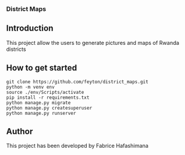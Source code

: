 ### District Maps

## Introduction
This project allow the users to generate pictures and maps of Rwanda districts

## How to get started
```
git clone https://github.com/feyton/district_maps.git
python -m venv env
source ./env/Scripts/activate
pip install -r requirements.txt
python manage.py migrate
python manage.py createsuperuser
python manage.py runserver
```

## Author
This project has been developed by Fabrice Hafashimana